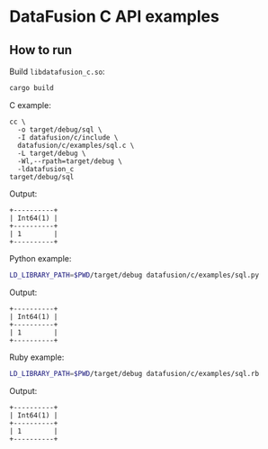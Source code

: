 <!---
  Licensed to the Apache Software Foundation (ASF) under one
  or more contributor license agreements.  See the NOTICE file
  distributed with this work for additional information
  regarding copyright ownership.  The ASF licenses this file
  to you under the Apache License, Version 2.0 (the
  "License"); you may not use this file except in compliance
  with the License.  You may obtain a copy of the License at

    http://www.apache.org/licenses/LICENSE-2.0

  Unless required by applicable law or agreed to in writing,
  software distributed under the License is distributed on an
  "AS IS" BASIS, WITHOUT WARRANTIES OR CONDITIONS OF ANY
  KIND, either express or implied.  See the License for the
  specific language governing permissions and limitations
  under the License.
-->

# DataFusion C API examples

## How to run

Build `libdatafusion_c.so`:

```bash
cargo build
```

C example:

```
cc \
  -o target/debug/sql \
  -I datafusion/c/include \
  datafusion/c/examples/sql.c \
  -L target/debug \
  -Wl,--rpath=target/debug \
  -ldatafusion_c
target/debug/sql
```

Output:

```text
+----------+
| Int64(1) |
+----------+
| 1        |
+----------+
```

Python example:

```bash
LD_LIBRARY_PATH=$PWD/target/debug datafusion/c/examples/sql.py
```

Output:

```text
+----------+
| Int64(1) |
+----------+
| 1        |
+----------+
```

Ruby example:

```bash
LD_LIBRARY_PATH=$PWD/target/debug datafusion/c/examples/sql.rb
```

Output:

```text
+----------+
| Int64(1) |
+----------+
| 1        |
+----------+
```
